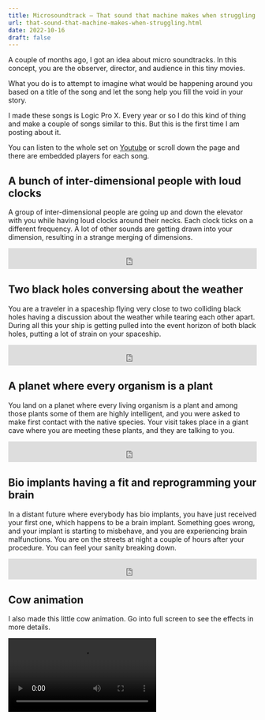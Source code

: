```yaml
---
title: Microsoundtrack — That sound that machine makes when struggling
url: that-sound-that-machine-makes-when-struggling.html
date: 2022-10-16
draft: false
---
```


A couple of months ago, I got an idea about micro soundtracks. In this concept, you are the observer, director, and audience in this tiny movies.

What you do is to attempt to imagine what would be happening around you based on a title of the song and let the song help you fill the void in your story.

I made these songs is Logic Pro X. Every year or so I do this kind of thing and make a couple of songs similar to this. But this is the first time I am posting about it.

You can listen to the whole set on [Youtube](https://www.youtube.com/watch?v=_5oXBhSmF3c) or scroll down the page and there are embedded players for each song.

## A bunch of inter-dimensional people with loud clocks

A group of inter-dimensional people are going up and down the elevator with you while having loud clocks around their necks. Each clock ticks on a different frequency. A lot of other sounds are getting drawn into your dimension, resulting in a strange merging of dimensions.

<iframe style="border: 0; width: 100%; height: 42px;" src="https://bandcamp.com/EmbeddedPlayer/album=3913808801/size=small/bgcol=ffffff/linkcol=0687f5/track=1349272965/transparent=true/" seamless><a href="https://mitjafelicijan.bandcamp.com/album/that-sound-that-machine-makes-when-struggling">That sound that machine makes when struggling by Mitja Felicijan</a></iframe>

## Two black holes conversing about the weather

You are a traveler in a spaceship flying very close to two colliding black holes having a discussion about the weather while tearing each other apart. During all this your ship is getting pulled into the event horizon of both black holes, putting a lot of strain on your spaceship.

<iframe style="border: 0; width: 100%; height: 42px;" src="https://bandcamp.com/EmbeddedPlayer/album=3913808801/size=small/bgcol=ffffff/linkcol=0687f5/track=1756714200/transparent=true/" seamless><a href="https://mitjafelicijan.bandcamp.com/album/that-sound-that-machine-makes-when-struggling">That sound that machine makes when struggling by Mitja Felicijan</a></iframe>

## A planet where every organism is a plant

You land on a planet where every living organism is a plant and among those plants some of them are highly intelligent, and you were asked to make first contact with the native species. Your visit takes place in a giant cave where you are meeting these plants, and they are talking to you.

<iframe style="border: 0; width: 100%; height: 42px;" src="https://bandcamp.com/EmbeddedPlayer/album=3913808801/size=small/bgcol=ffffff/linkcol=0687f5/track=3710973979/transparent=true/" seamless><a href="https://mitjafelicijan.bandcamp.com/album/that-sound-that-machine-makes-when-struggling">That sound that machine makes when struggling by Mitja Felicijan</a></iframe>

## Bio implants having a fit and reprogramming your brain

In a distant future where everybody has bio implants, you have just received your first one, which happens to be a brain implant. Something goes wrong, and your implant is starting to misbehave, and you are experiencing brain malfunctions. You are on the streets at night a couple of hours after your procedure. You can feel your sanity breaking down.

<iframe style="border: 0; width: 100%; height: 42px;" src="https://bandcamp.com/EmbeddedPlayer/album=3913808801/size=small/bgcol=ffffff/linkcol=0687f5/track=1157430581/transparent=true/" seamless><a href="https://mitjafelicijan.bandcamp.com/album/that-sound-that-machine-makes-when-struggling">That sound that machine makes when struggling by Mitja Felicijan</a></iframe>

## Cow animation

I also made this little cow animation. Go into full screen to see the effects in more details.

<video src="/assets/microsoundtrack/cow.m4v" controls loop></video>
